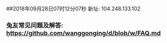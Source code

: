 ##2018年09月28日07时12分07秒 新址: 104.248.133.102
### 兔友常见问题及解答: https://github.com/wanggonging/d/blob/w/FAQ.md
